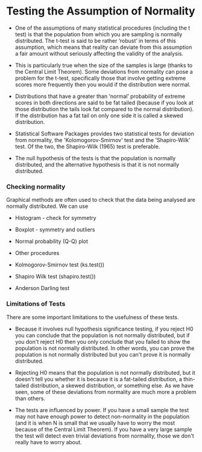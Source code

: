 Testing the Assumption of Normality
====================================

* One of the assumptions of many statistical procedures (including the t test) is that the population from which you are sampling is normally distributed. The t-test is said to be rather ‘robust’ in terms of this assumption, which means that reality can deviate from this assumption a fair amount without seriously affecting the validity of the analysis. 

* This is particularly true when the size of the samples is large (thanks to the Central Limit Theorem). Some deviations from normality can pose a problem for the t-test, specifically those that involve getting extreme scores more frequently then you would if the distribution were normal. 

* Distributions that have a greater than ‘normal’ probability of extreme scores in both directions are said to be fat tailed (because if you look at those distribution the tails look fat compared to the normal distribution). If the distribution has a fat tail on only one side it is called a skewed distribution. 
 
* Statistical Software Packages provides two statistical tests for deviation from normality, the 'Kolomogorov-Smirnov' test and the 'Shapiro-Wilk' test. Of the two, the Shapiro-Wilk (1965) test is preferable.

* The null hypothesis of the tests is that the population is normally distributed, and the alternative hypothesis is that it is not normally distributed. 

### Checking normality

Graphical methods are often used to check that the data being analysed are normally distributed. We can use

*  Histogram - check for symmetry 
*  Boxplot - symmetry and outliers 
*  Normal probability (Q-Q) plot

*  Other procedures

*  Kolmogorov-Smirnov test (ks.test())
*  Shapiro Wilk test (shapiro.test())  
*  Anderson Darling test

### Limitations of Tests
There are some important limitations to the usefulness of these tests.
 
* Because it involves null hypothesis significance testing, if you reject H0 you can conclude that the population is not normally distributed, but if you don't reject H0 then you only conclude that you failed to show the population is not normally distributed. In other words, you can prove the population is not normally distributed but you can't prove it is normally distributed.
 
* Rejecting H0 means that the population is not normally distributed, but it doesn't tell you whether it is because it is a fat-tailed distribution, a thin-tailed distribution, a skewed distribution, or something else. As we have seen, some of these deviations from normality are much more a problem than others.
 
* The tests are influenced by power. If you have a small sample the test may not have enough power to detect non-normality in the population (and it is when N is small that we usually have to worry the most because of the Central Limit Theorem). If you have a very large sample the test will detect even trivial deviations from normality, those we don't really have to worry about.
 
